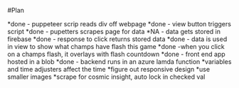 #Plan

*done - puppeteer scrip reads div off webpage
*done - view button triggers script
*done - pupetters scrapes page for data
*NA - data gets stored in firebase
*done - response to click returns stored data
*done - data is used in view to show what champs have flash this game
*done -when you click on a champs flash, it overlays with flash countdown
*done - front end app hosted in a blob
*done - backend runs in an azure lamda function
*variables and time adjusters affect the time
*figure out responsive design
*use smaller images
*scrape for cosmic insight, auto lock in checked val